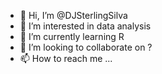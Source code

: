 - 👋 Hi, I’m @DJSterlingSilva
- 👀 I’m interested in data analysis
- 🌱 I’m currently learning R
- 💞️ I’m looking to collaborate on ?
- 📫 How to reach me ...

<!---
DJSterlingSilva/DJSterlingSilva is a ✨ special ✨ repository because its `README.md` (this file) appears on your GitHub profile.
You can click the Preview link to take a look at your changes.
--->
